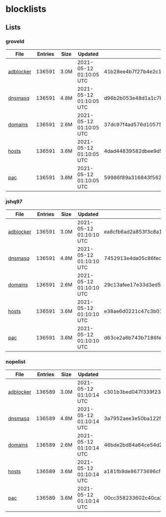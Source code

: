 # blocklists

## Lists

### groveld

|File|Entries|Size|Updated|Hash|
|-|-|-|-|-|
|[adblocker](https://raw.githubusercontent.com/groveld/blocklists/lists/groveld/adblocker.txt)|136591|3.0M|2021-05-12 01:10:05 UTC|41b28ee4b7f27b4e2c1a7224e13b57b410aa67c2f0a53844c88bfc7d19b8a034|
|[dnsmasq](https://raw.githubusercontent.com/groveld/blocklists/lists/groveld/dnsmasq.txt)|136591|4.8M|2021-05-12 01:10:05 UTC|d96b2b053e48d1a1c7b1468755d09d106736dd97a3944ba6492c4eb0b046bff7|
|[domains](https://raw.githubusercontent.com/groveld/blocklists/lists/groveld/domains.txt)|136591|2.6M|2021-05-12 01:10:05 UTC|37dc97f4ad576d105751a66310c2498aab9fb07b6d7b5b22f46b25987857a722|
|[hosts](https://raw.githubusercontent.com/groveld/blocklists/lists/groveld/hosts.txt)|136591|3.6M|2021-05-12 01:10:05 UTC|4dad44839582dbee9d5779c52ecd58b6632ebe6c16c10d4a93dc5cfd386e90bb|
|[pac](https://raw.githubusercontent.com/groveld/blocklists/lists/groveld/pac.txt)|136591|3.6M|2021-05-12 01:10:05 UTC|59986f89a316843f562ea742a7a9bf179cd3b7b5d2ee81c2035bedeff56149f5|

### jshq97

|File|Entries|Size|Updated|Hash|
|-|-|-|-|-|
|[adblocker](https://raw.githubusercontent.com/groveld/blocklists/lists/jshq97/adblocker.txt)|136591|3.0M|2021-05-12 01:10:10 UTC|ea8cfb6ad2a853f3c8a10442b8c5b3c576176b1d292f9c55627952573ef9724a|
|[dnsmasq](https://raw.githubusercontent.com/groveld/blocklists/lists/jshq97/dnsmasq.txt)|136591|4.8M|2021-05-12 01:10:10 UTC|7452913e4da05c86fec635aed74687351e75b90b55a52ac255b4c47ad849984c|
|[domains](https://raw.githubusercontent.com/groveld/blocklists/lists/jshq97/domains.txt)|136591|2.6M|2021-05-12 01:10:10 UTC|29c13afee17e33d3ed5ee573a73c4a21dea3c86905a34b27b2a728002ca31519|
|[hosts](https://raw.githubusercontent.com/groveld/blocklists/lists/jshq97/hosts.txt)|136591|3.6M|2021-05-12 01:10:10 UTC|e38ae6d0221c47c3b016c1943f3f12a1974425a7c268a29a118bd0ccde5033d0|
|[pac](https://raw.githubusercontent.com/groveld/blocklists/lists/jshq97/pac.txt)|136591|3.6M|2021-05-12 01:10:10 UTC|d63ce2a6b743b7186fecd09fce41e2f492152308e1fb3d344ac37ca5bf51b79b|

### nopelist

|File|Entries|Size|Updated|Hash|
|-|-|-|-|-|
|[adblocker](https://raw.githubusercontent.com/groveld/blocklists/lists/nopelist/adblocker.txt)|136589|3.0M|2021-05-12 01:10:14 UTC|c301b3bed047f339f2398b88683b210be0d6cfd1ae05c24340d2221f4500663e|
|[dnsmasq](https://raw.githubusercontent.com/groveld/blocklists/lists/nopelist/dnsmasq.txt)|136589|4.8M|2021-05-12 01:10:14 UTC|3a7952aee3e50ba122f6540896e33f0a6eae3aa8736ecccae577c68b0e9a9eae|
|[domains](https://raw.githubusercontent.com/groveld/blocklists/lists/nopelist/domains.txt)|136589|2.6M|2021-05-12 01:10:14 UTC|46bde2bd84a64ce54d2d7435073dd42236ca98ea63a562618060f8fedb110b78|
|[hosts](https://raw.githubusercontent.com/groveld/blocklists/lists/nopelist/hosts.txt)|136589|3.6M|2021-05-12 01:10:14 UTC|a181fb9de86773696cf0562382bd4e09602b65b14178eb3002c33343af1b5a2b|
|[pac](https://raw.githubusercontent.com/groveld/blocklists/lists/nopelist/pac.txt)|136589|3.6M|2021-05-12 01:10:14 UTC|00cc358233602c40ca3e88be9af77a62d347c4e39fae1ad0904175f7cfc18efd|
